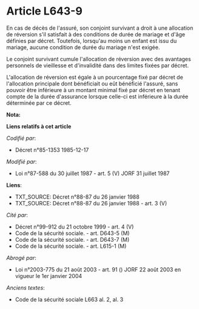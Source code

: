 # Article L643-9

En cas de décès de l'assuré, son conjoint survivant a droit à une allocation de réversion s'il satisfait à des conditions de
durée de mariage et d'âge définies par décret. Toutefois, lorsqu'au moins un enfant est issu du mariage, aucune condition de
durée du mariage n'est exigée.

Le conjoint survivant cumule l'allocation de réversion avec des avantages personnels de vieillesse et d'invalidité dans des
limites fixées par décret.

L'allocation de réversion est égale à un pourcentage fixé par décret de l'allocation principale dont bénéficiait ou eût
bénéficié l'assuré, sans pouvoir être inférieure à un montant minimal fixé par décret en tenant compte de la durée
d'assurance lorsque celle-ci est inférieure à la durée déterminée par ce décret.

**Nota:**



**Liens relatifs à cet article**

_Codifié par_:

  - Décret n°85-1353 1985-12-17

_Modifié par_:

  - Loi n°87-588 du 30 juillet 1987 - art. 5 (V) JORF 31 juillet 1987

**Liens**:

  - TXT_SOURCE: Décret n°88-87 du 26 janvier 1988
  - TXT_SOURCE: Décret n°88-87 du 26 janvier 1988 - art. 3 (V)

_Cité par_:

  - Décret n°99-912 du 21 octobre 1999 - art. 4 (V)
  - Code de la sécurité sociale. - art. D643-5 (M)
  - Code de la sécurité sociale. - art. D643-7 (M)
  - Code de la sécurité sociale. - art. L615-1 (M)

_Abrogé par_:

  - Loi n°2003-775 du 21 août 2003 - art. 91 () JORF 22 août 2003 en vigueur le 1er janvier 2004

_Anciens textes_:

  - Code de la sécurité sociale L663 al. 2, al. 3
